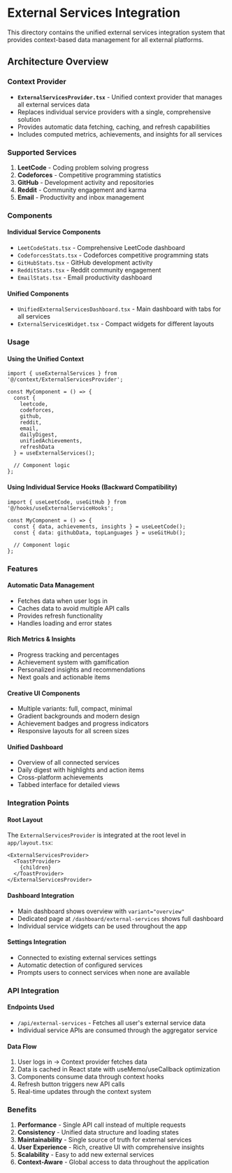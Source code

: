 # External Services Integration

This directory contains the unified external services integration system that provides context-based data management for all external platforms.

## Architecture Overview

### Context Provider
- **`ExternalServicesProvider.tsx`** - Unified context provider that manages all external services data
- Replaces individual service providers with a single, comprehensive solution
- Provides automatic data fetching, caching, and refresh capabilities
- Includes computed metrics, achievements, and insights for all services

### Supported Services
1. **LeetCode** - Coding problem solving progress
2. **Codeforces** - Competitive programming statistics  
3. **GitHub** - Development activity and repositories
4. **Reddit** - Community engagement and karma
5. **Email** - Productivity and inbox management

### Components

#### Individual Service Components
- `LeetCodeStats.tsx` - Comprehensive LeetCode dashboard
- `CodeforcesStats.tsx` - Codeforces competitive programming stats
- `GitHubStats.tsx` - GitHub development activity
- `RedditStats.tsx` - Reddit community engagement
- `EmailStats.tsx` - Email productivity dashboard

#### Unified Components
- `UnifiedExternalServicesDashboard.tsx` - Main dashboard with tabs for all services
- `ExternalServicesWidget.tsx` - Compact widgets for different layouts

### Usage

#### Using the Unified Context
```tsx
import { useExternalServices } from '@/context/ExternalServicesProvider';

const MyComponent = () => {
  const {
    leetcode,
    codeforces,
    github,
    reddit,
    email,
    dailyDigest,
    unifiedAchievements,
    refreshData
  } = useExternalServices();
  
  // Component logic
};
```

#### Using Individual Service Hooks (Backward Compatibility)
```tsx
import { useLeetCode, useGitHub } from '@/hooks/useExternalServiceHooks';

const MyComponent = () => {
  const { data, achievements, insights } = useLeetCode();
  const { data: githubData, topLanguages } = useGitHub();
  
  // Component logic
};
```

### Features

#### Automatic Data Management
- Fetches data when user logs in
- Caches data to avoid multiple API calls
- Provides refresh functionality
- Handles loading and error states

#### Rich Metrics & Insights
- Progress tracking and percentages
- Achievement system with gamification
- Personalized insights and recommendations
- Next goals and actionable items

#### Creative UI Components
- Multiple variants: full, compact, minimal
- Gradient backgrounds and modern design
- Achievement badges and progress indicators
- Responsive layouts for all screen sizes

#### Unified Dashboard
- Overview of all connected services
- Daily digest with highlights and action items
- Cross-platform achievements
- Tabbed interface for detailed views

### Integration Points

#### Root Layout
The `ExternalServicesProvider` is integrated at the root level in `app/layout.tsx`:

```tsx
<ExternalServicesProvider>
  <ToastProvider>
    {children}
  </ToastProvider>
</ExternalServicesProvider>
```

#### Dashboard Integration
- Main dashboard shows overview with `variant="overview"`
- Dedicated page at `/dashboard/external-services` shows full dashboard
- Individual service widgets can be used throughout the app

#### Settings Integration
- Connected to existing external services settings
- Automatic detection of configured services
- Prompts users to connect services when none are available

### API Integration

#### Endpoints Used
- `/api/external-services` - Fetches all user's external service data
- Individual service APIs are consumed through the aggregator service

#### Data Flow
1. User logs in → Context provider fetches data
2. Data is cached in React state with useMemo/useCallback optimization
3. Components consume data through context hooks
4. Refresh button triggers new API calls
5. Real-time updates through the context system

### Benefits

1. **Performance** - Single API call instead of multiple requests
2. **Consistency** - Unified data structure and loading states
3. **Maintainability** - Single source of truth for external services
4. **User Experience** - Rich, creative UI with comprehensive insights
5. **Scalability** - Easy to add new external services
6. **Context-Aware** - Global access to data throughout the application